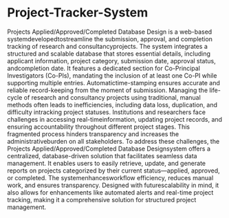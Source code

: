 # Project-Tracker-System
Projects Applied/Approved/Completed Database Design is a web-based systemdevelopedtostreamline the submission, approval, and completion tracking of research and consultancyprojects. The system integrates a structured and scalable database that stores essential details, including applicant information, project category, submission date, approval status, andcompletion date. It features a dedicated section for Co-Principal Investigators (Co-PIs), mandating the inclusion of at least one Co-PI while supporting multiple entries. Automatictime-stamping ensures accurate and reliable record-keeping from the moment of submission. Managing the life-cycle of research and consultancy projects using traditional, manual methods often leads to inefficiencies, including data loss, duplication, and difficulty intracking project statuses. Institutions and researchers face challenges in accessing real-timeinformation, updating project records, and ensuring accountability throughout different project stages. This fragmented process hinders transparency and increases the administrativeburden on all stakeholders. To address these challenges, the Projects Applied/Approved/Completed Database Designsystem offers a centralized, database-driven solution that facilitates seamless data management. It enables users to easily retrieve, update, and generate reports on projects categorized by their current status—applied, approved, or completed. The systemenhancesworkflow efficiency, reduces manual work, and ensures transparency. Designed with futurescalability in mind, it also allows for enhancements like automated alerts and real-time project tracking, making it a comprehensive solution for structured project management.
